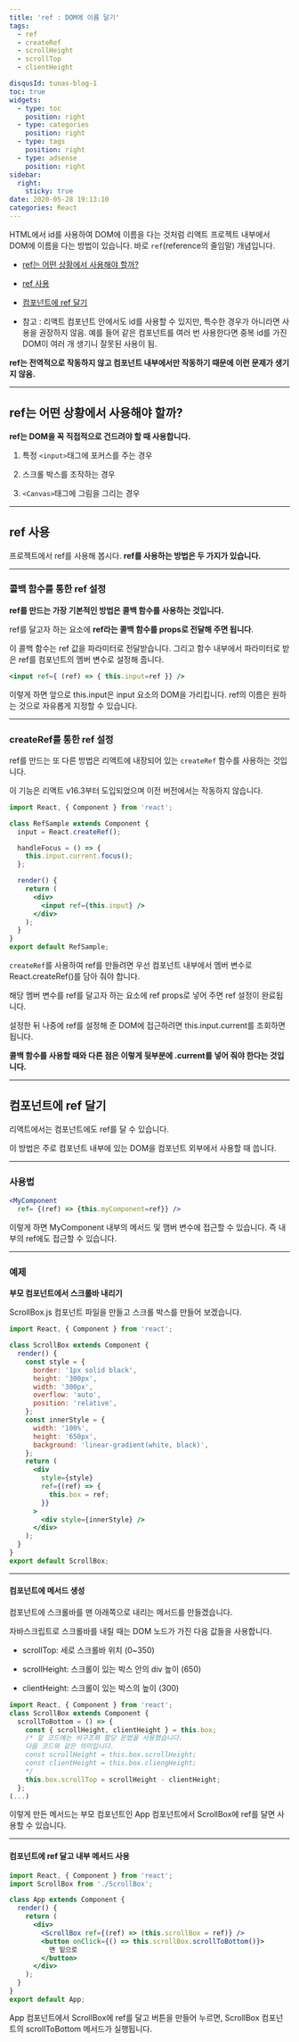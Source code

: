 ```yaml
---
title: 'ref : DOM에 이름 달기'
tags:
  - ref
  - createRef
  - scrollHeight
  - scrollTop
  - clientHeight

disqusId: tunas-blog-1
toc: true
widgets:
  - type: toc
    position: right
  - type: categories
    position: right
  - type: tags
    position: right
  - type: adsense
    position: right
sidebar:
  right:
    sticky: true
date: 2020-05-28 19:13:10
categories: React
---
```


HTML에서 id를 사용하여 DOM에 이름을 다는 것처럼 리액트 프로젝트 내부에서 DOM에 이름을 다는 방법이 있습니다. 바로 `ref`(reference의 줄임말) 개념입니다.

* [ref는 어떤 상황에서 사용해야 할까?](/2020/05/28/ref-DOM에-이름-달기/#ref)


* [ref 사용](/2020/05/28/ref-DOM에-이름-달기/#ref_use)


* [컴포넌트에 ref 달기](/2020/05/28/ref-DOM에-이름-달기/#ref_component)


* 참고 :
 리액트 컴포넌트 안에서도 id를 사용할 수 있지만, 특수한 경우가 아니라면 사용을 권장하지 않음.
 예를 들어 같은 컴포넌트를 여러 번 사용한다면 중복 id를 가진 DOM이 여러 개 생기니 잘못된 사용이 됨.

 **ref는 전역적으로 작동하지 않고 컴포넌트 내부에서만 작동하기 때문에 이런 문제가 생기지 않음.**

<!-- more -->

------
<h2 id="ref">ref는 어떤 상황에서 사용해야 할까?</h2>

**ref는 DOM을 꼭 직접적으로 건드려야 할 때 사용합니다.**

 1. 특정 `<input>`태그에 포커스를 주는 경우

 2. 스크롤 박스를 조작하는 경우

 3. `<Canvas>`태그에 그림을 그리는 경우


------
<h2 id="ref_use">ref 사용</h2>

프로젝트에서 ref를 사용해 봅시다. **ref를 사용하는 방법은 두 가지가 있습니다.**

------
### 콜백 함수를 통한 ref 설정

**ref를 만드는 가장 기본적인 방법은 콜백 함수를 사용하는 것입니다.**

ref를 달고자 하는 요소에 **ref라는 콜백 함수를 props로 전달해 주면 됩니다**.

이 콜백 함수는 ref 값을 파라미터로 전달받습니다.
그리고 함수 내부에서 파라미터로 받은 ref를 컴포넌트의 멤버 변수로 설정해 줍니다.

```jsx ref 값으로 콜백 함수 전달
<input ref={ (ref) => { this.input=ref }} />
```

이렇게 하면 앞으로 this.input은 input 요소의 DOM을 가리킵니다.
ref의 이름은 원하는 것으로 자유롭게 지정할 수 있습니다.

------
### createRef를 통한 ref 설정

ref를 만드는 또 다른 방법은 리액트에 내장되어 있는 `createRef` 함수를 사용하는 것입니다.

이 기능은 리액트 v16.3부터 도입되었으며 이전 버전에서는 작동하지 않습니다.

```jsx createRef 사용 예시
import React, { Component } from 'react';

class RefSample extends Component {
  input = React.createRef();

  handleFocus = () => {
    this.input.current.focus();
  };

  render() {
    return (
      <div>
        <input ref={this.input} />
      </div>
    );
  }
}
export default RefSample;
```

`createRef`를 사용하여 ref를 만들려면 우선 컴포넌트 내부에서 멤버 변수로 React.createRef()를 담아 줘야 합니다.

해당 멤버 변수를 ref를 달고자 하는 요소에 ref props로 넣어 주면 ref 설정이 완료됩니다.

설정한 뒤 나중에 ref를 설정해 준 DOM에 접근하려면 this.input.current를 조회하면 됩니다.

**콜백 함수를 사용할 때와 다른 점은 이렇게 뒷부분에 .current를 넣어 줘야 한다는 것입니다.**

------
<h2 id="ref_component">컴포넌트에 ref 달기</h2>

리액트에서는 컴포넌트에도 ref를 달 수 있습니다.

이 방법은 주로 컴포넌트 내부에 있는 DOM을 컴포넌트 외부에서 사용할 때 씁니다.

------
### 사용법

```jsx
<MyComponent
  ref= {(ref) => {this.myComponent=ref}} />
```

이렇게 하면 MyComponent 내부의 메서드 및 맴버 변수에 접근할 수 있습니다.
즉 내부의 ref에도 접근할 수 있습니다.

------
### 예제

**부모 컴포넌트에서 스크롤바 내리기**

ScrollBox.js 컴포넌트 파일을 만들고 스크롤 박스를 만들어 보겠습니다.

```jsx ScrollBox.js
import React, { Component } from 'react';

class ScrollBox extends Component {
  render() {
    const style = {
      border: '1px solid black',
      height: '300px',
      width: '300px',
      overflow: 'auto',
      position: 'relative',
    };
    const innerStyle = {
      width: '100%',
      height: '650px',
      background: 'linear-gradient(white, black)',
    };
    return (
      <div
        style={style}
        ref={(ref) => {
          this.box = ref;
        }}
      >
        <div style={innerStyle} />
      </div>
    );
  }
}
export default ScrollBox;
```

------
#### 컴포넌트에 메서드 생성

컴포넌트에 스크롤바를 맨 아래쪽으로 내리는 메서드를 만들겠습니다.

자바스크립트로 스크롤바를 내릴 때는 DOM 노드가 가진 다음 값들을 사용합니다.

* scrollTop: 세로 스크롤바 위치 (0~350)

* scrollHeight: 스크롤이 있는 박스 안의 div 높이 (650)

* clientHeight: 스크롤이 있는 박스의 높이 (300)

```jsx ScrollBox.js
import React, { Component } from 'react';
class ScrollBox extends Component {
  scrollToBottom = () => {
    const { scrollHeight, clientHeight } = this.box;
    /* 앞 코드에는 비구조화 할당 문법을 사용했습니다.
    다음 코드와 같은 의미입니다.
    const scrollHeight = this.box.scrollHeight;
    const clientHeight = this.box.cliengHeight;
    */
    this.box.scrollTop = scrollHeight - clientHeight;
  };
(...)
```

이렇게 만든 메서드는 부모 컴포넌트인 App 컴포넌트에서 ScrollBox에 ref를 달면 사용할 수 있습니다.

------
#### 컴포넌트에 ref 달고 내부 메서드 사용

```jsx App.js
import React, { Component } from 'react';
import ScrollBox from './ScrollBox';

class App extends Component {
  render() {
    return (
      <div>
        <ScrollBox ref={(ref) => (this.scrollBox = ref)} />
        <button onClick={() => this.scrollBox.scrollToBottom()}>
          맨 밑으로
        </button>
      </div>
    );
  }
}
export default App;
```

App 컴포넌트에서 ScrollBox에 ref를 달고 버튼을 만들어 누르면, ScrollBox 컴포넌트의 scrollToBottom 메서드가 실행됩니다.